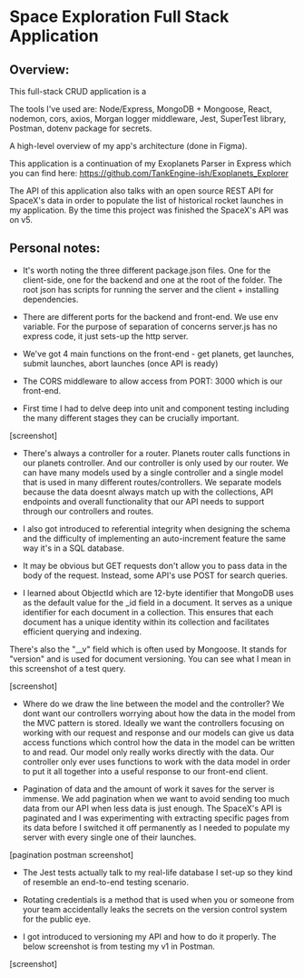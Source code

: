 # Space Exploration Full Stack Application

## Overview:

This full-stack CRUD application is a 

The tools I've used are: Node/Express, MongoDB + Mongoose, React, nodemon, cors, axios, Morgan logger middleware, Jest, SuperTest library, Postman, dotenv package for secrets.

A high-level overview of my app's architecture (done in Figma).


This application is a continuation of my Exoplanets Parser in Express which you can find here: https://github.com/TankEngine-ish/Exoplanets_Explorer 

The API of this application also talks with an open source REST API for SpaceX's data in order to populate the list of historical rocket launches in my application. By the time this project was finished the SpaceX's API was on v5.



## Personal notes:

* It's worth noting the three different package.json files. One for the client-side, one for the backend and one at the root of the folder. The root json has scripts for running the server and the client + installing dependencies.

* There are different ports for the backend and front-end. We use env variable. For the purpose of separation of concerns server.js has no express code, it just sets-up the http server. 

* We've got 4 main functions on the front-end - get planets, get launches, submit launches, abort launches (once API is ready)

* The CORS middleware to allow access from PORT: 3000 which is our front-end.

* First time I had to delve deep into unit and component testing including the many different stages they can be crucially important.

[screenshot]

* There's always a controller for a router. Planets router calls functions in our planets controller. And our controller is only used by our router. We can have many models used by a single controller and a single model that is used in many different routes/controllers. We separate models because the data doesnt always match up with the collections, API endpoints and overall functionality that our API needs to support through our controllers and routes.

* I also got introduced to referential integrity when designing the schema and the difficulty of implementing an auto-increment feature the same way it's in a SQL database.

* It may be obvious but GET requests don't allow you to pass data in the body of the request. Instead, some API's use POST for search queries.

* I learned about ObjectId which are 12-byte identifier that MongoDB uses as the default value for the _id field in a document. It serves as a unique identifier for each document in a collection.
This ensures that each document has a unique identity within its collection and facilitates efficient querying and indexing.

There's also the "__v" field which is often used by Mongoose. It stands for "version" and is used for document versioning.
You can see what I mean in this screenshot of a test query.

[screenshot]

* Where do we draw the line between the model and the controller? We dont want our controllers worrying about how the data in the model from the MVC pattern is stored. Ideally we want the controllers focusing on working with our request and response and our models can give us data access functions which control how the data in the model can be written to and read. Our model only really works directly with the data. Our controller only ever uses functions to work with the data model in order to put it all together into a useful response to our front-end client.



* Pagination of data and the amount of work it saves for the server is immense. We add pagination when we want to avoid sending too much data from our API when less data is just enough. The SpaceX's API is paginated and I was experimenting with extracting specific pages from its data before I switched it off permanently as I needed to populate my server with every single one of their launches.


[pagination postman screenshot]




* The Jest tests actually talk to my real-life database I set-up so they kind of resemble an end-to-end testing scenario.

* Rotating credentials is a method that is used when you or someone from your team accidentally leaks the secrets on the version control system for the public eye.

* I got introduced to versioning my API and how to do it properly. The below screenshot is from testing my v1 in Postman.

[screenshot]










